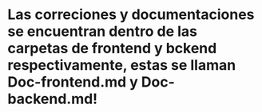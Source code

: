 # Las correciones y documentaciones se encuentran dentro de las carpetas de frontend y bckend respectivamente, estas se llaman Doc-frontend.md y Doc-backend.md!
